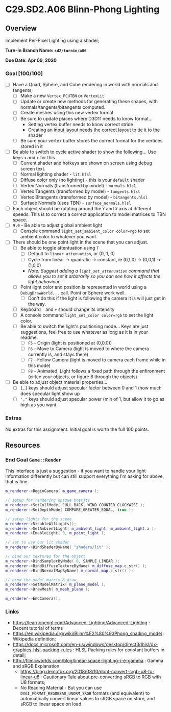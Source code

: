 C29.SD2.A06 Blinn-Phong Lighting
======

## Overview
Implement Per-Pixel Lighting using a shader; 

**Turn-In Branch Name: `sd2/turnin/a06`**

**Due Date: Apr 09, 2020**

### Goal [100/100]
- [ ] Have a Quad, Sphere, and Cube rendering in world with normals and tangents;
    - [ ] Make a new `Vertex_PCUTBN` or `VertexLit`
    - [ ] Update or create new methods for generating these shapes, with normals/tangents/bitangents computed.
    - [ ] Create meshes using this new vertex format.
    - [ ] Be sure to update places where D3D11 needs to know format...
        - Setting vertex buffer needs to know correct stride
        - Creating an input layout needs the correct layout to tie it to the shader
    - [ ] Be sure your vertex buffer stores the correct format for the vertices stored in it
- [ ] Be able to switch to cycle active shader to show the following...  Use keys `<` and `>` for this
    - [ ] Current shader and hotkeys are shown on screen using debug screen text.
    - [ ] Normal lighting shader - `lit.hlsl`
    - [ ] Diffuse color only (no lighting) - this is your `default` shader
    - [ ] Vertex Normals (transformed by model) - `normals.hlsl`
    - [ ] Vertex Tangents (transformed by model) - `tangents.hlsl`
    - [ ] Vertex Bitangents (transformed by model) - `bitangents.hlsl`
    - [ ] Surface Normals (uses TBN) - `surface_normals.hlsl`
- [ ] Each object should be rotating around the `Y` and `X` axis at different speeds.  This is to correct a correct application to model matrices to TBN space.
- [ ] `9,0` - Be able to adjust global ambient light
    - [ ] Console command `light_set_ambient_color color=rgb` to set ambient color to whatever you want
- [ ] There should be one point light in the scene that you can adjust.
    - [ ] Be able to toggle attentuation using `T`
        - [ ] Default to `linear attenuation`, or (0, 1, 0)
        - [ ] Cycle from linear -> quadratic -> constant, ie (0,1,0) -> (0,0,1) -> (1,0,0)
        - *Note: Suggest adding a `light_set_attenuation` command that allows you to set it arbitrarily so you can see how it affects the light behaviour.*
    - [ ] Point light color and position is represented in world using a `DebugDrawWorld...` call.  Point or Sphere work well. 
        - [ ] Don't do this if the light is following the camera it is will just get in the way. 
    - [ ] Keyboard `-` and `+` should change its intensity
    - [ ] A console command `light_set_color color=rgb` to set the light color.  
    - [ ] Be able to switch the light's positioning mode... Keys are just suggestions, feel free to use whatever as long as it is in your readme. 
        - [ ] `F5` - Origin (light is positioned at (0,0,0))
        - [ ] `F6` - Move to Camera (light is moved to where the camera currently is, and stays there)
        - [ ] `F7` - Follow Camera (light is moved to camera each frame while in this mode)
        - [ ] `F8` - Animated.  Light follows a fixed path through the enfironment (cirlce your objects, or figure 8 through the objects)
- [ ] Be able to adjust object material properties...
    - [ ] `[,]` keys should adjust specular factor between 0 and 1 (how much does specular light show up
    - [ ] `',"` keys should adjust specular power (min of 1, but allow it to go as high as you want.

### Extras
No extras for this assignment.  Initial goal is worth the full 100 points. 


## Resources

### End Goal `Game::Render`
This interface is just a suggestion - if you want to handle your light information
differently but can still support everything I'm asking for above, that is fine. 

```cpp
m_renderer->BeginCamera( m_game_camera ); 

// setup for rendering opaque boecjts
m_renderer->SetCullMode( CULL_BACK, WIND_COUNTER_CLOCKWISE ); 
m_renderer->SetDepthMode( COMPARE_GREATER_EQUAL, true ); 

// setup lights for the scene
m_renderer->DisableAllLights(); 
m_renderer->SetAmbientLight( m_ambient_light, m_ambient_light.a ); 
m_renderer->EnableLight( 0, m_point_light ); 

// set to use our lit shader
m_renderer->BindShaderByName( "shaders/lit" ); 

// bind our textures for the object
m_renderer->BindSamplerByMode( 0, SAMPLE_LINEAR ); 
m_renderer->BindDiffuseTextureByName( m_diffuse_map.c_str() ); 
m_renderer->BindNormalMapByName( m_normal_map.c_str() ); 

// bind the model matrix & draw
m_renderer->SetModelMatrix( m_plane_model ); 
m_renderer->DrawMesh( m_mesh_plane ); 

m_renderer->EndCamera(); 
```


### Links
- https://learnopengl.com/Advanced-Lighting/Advanced-Lighting : Decent tutorial of terms
- https://en.wikipedia.org/wiki/Blinn%E2%80%93Phong_shading_model : Wikipedia definition; 
- https://docs.microsoft.com/en-us/windows/desktop/direct3dhlsl/dx-graphics-hlsl-packing-rules : HLSL Packing rules for constant buffers in detail; 
- http://filmicworlds.com/blog/linear-space-lighting-i-e-gamma : Gamma and sRGB Explanation
  - https://blog.demofox.org/2018/03/10/dont-convert-srgb-u8-to-linear-u8 : Cautionary Tale about pre-converting sRGB to RGB with U8 formats; 
  - No Reading Material - But you can use `DXGI_FORMAT_R8G8B8A8_UNORM_SRGB` formats (and equivalent) to automatically convert linear values to sRGB space on store, and sRGB to linear space on load. 